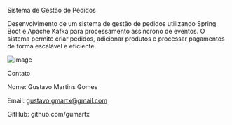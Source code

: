 Sistema de Gestão de Pedidos

Desenvolvimento de um sistema de gestão de pedidos utilizando Spring Boot e Apache Kafka para processamento assíncrono de eventos. O sistema permite criar pedidos, adicionar produtos e processar pagamentos de forma escalável e eficiente.

![image](https://github.com/user-attachments/assets/c40a1520-67bc-4b15-9362-a4273b5ea7d0)

Contato

Nome: Gustavo Martins Gomes

Email: gustavo.gmartx@gmail.com

GitHub: github.com/gumartx
